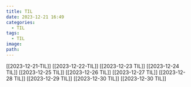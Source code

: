 ```yaml
---
title: TIL
date: 2023-12-21 16:49
categories:
  - TIL
tags:
  - TIL
image: 
path:
---
```


[[2023-12-21-TIL]]
[[2023-12-22-TIL]]
[[2023-12-23 TIL]]
[[2023-12-24 TIL]]
[[2023-12-25 TIL]]
[[2023-12-26 TIL]]
[[2023-12-27 TIL]]
[[2023-12-28 TIL]]
[[2023-12-29 TIL]]
[[2023-12-30 TIL]]
[[2023-12-30 TIL]]